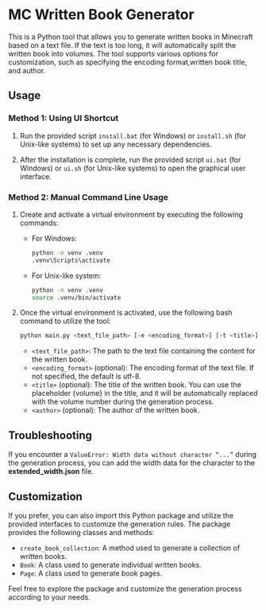 # MC Written Book Generator

This is a Python tool that allows you to generate written books in Minecraft based on a text file. If the text is too long, it will automatically split the written book into volumes. The tool supports various options for customization, such as specifying the encoding format,written book title, and author.

## Usage

### Method 1: Using UI Shortcut

1. Run the provided script `install.bat` (for Windows) or `install.sh` (for Unix-like systems) to set up any necessary dependencies.

2. After the installation is complete, run the provided script `ui.bat` (for Windows) or `ui.sh` (for Unix-like systems) to open the graphical user interface.

### Method 2: Manual Command Line Usage

1. Create and activate a virtual environment by executing the following commands:

   - For Windows:

     ```bash
     python -m venv .venv
     .venv\Scripts\activate
     ```

   - For Unix-like system:

     ```bash
     python -m venv .venv
     source .venv/bin/activate
     ```

2. Once the virtual environment is activated, use the following bash command to utilize the tool:

   ```bash
   python main.py <text_file_path> [-e <encoding_format>] [-t <title>] [-a <author>]
   ```

   - `<text_file_path>`: The path to the text file containing the content for the written book.
   - `<encoding_format>` (optional): The encoding format of the text file. If not specified, the default is utf-8.
   - `<title>` (optional): The title of the written book. You can use the placeholder {volume} in the title, and it will be automatically replaced with the volume number during the generation process.
   - `<author>` (optional): The author of the written book.

## Troubleshooting

If you encounter a `ValueError: Width data without character “...”` during the generation process, you can add the width data for the character to the **extended_width.json** file.

## Customization

If you prefer, you can also import this Python package and utilize the provided interfaces to customize the generation rules. The package provides the following classes and methods:

- `create_book_collection`: A method used to generate a collection of written books.
- `Book`: A class used to generate individual written books.
- `Page`: A class used to generate book pages.

Feel free to explore the package and customize the generation process according to your needs.
